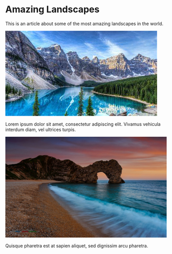 # Amazing Landscapes

This is an article about some of the most amazing landscapes in the world.

![Landscape 1](images/example1.jpg)

Lorem ipsum dolor sit amet, consectetur adipiscing elit. Vivamus vehicula interdum diam, vel ultrices turpis.

![Landscape 2](images/example2.jpg)

Quisque pharetra est at sapien aliquet, sed dignissim arcu pharetra.

